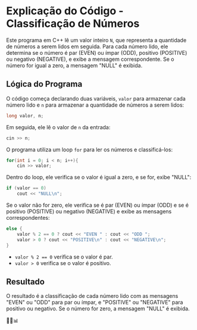 # Explicação do Código - Classificação de Números

Este programa em C++ lê um valor inteiro `N`, que representa a quantidade de números a serem lidos em seguida. Para cada número lido, ele determina se o número é par (EVEN) ou ímpar (ODD), positivo (POSITIVE) ou negativo (NEGATIVE), e exibe a mensagem correspondente. Se o número for igual a zero, a mensagem "NULL" é exibida.

## Lógica do Programa

O código começa declarando duas variáveis, `valor` para armazenar cada número lido e `n` para armazenar a quantidade de números a serem lidos:

```c++
long valor, n;
```

Em seguida, ele lê o valor de `n` da entrada:

```c++
cin >> n;
```

O programa utiliza um loop `for` para ler os números e classificá-los:

```c++
for(int i = 0; i < n; i++){
    cin >> valor;
```

Dentro do loop, ele verifica se o valor é igual a zero, e se for, exibe "NULL":

```c++
if (valor == 0)
    cout << "NULL\n";
```

Se o valor não for zero, ele verifica se é par (EVEN) ou ímpar (ODD) e se é positivo (POSITIVE) ou negativo (NEGATIVE) e exibe as mensagens correspondentes:

```c++
else {
    valor % 2 == 0 ? cout << "EVEN " : cout << "ODD ";
    valor > 0 ? cout << "POSITIVE\n" : cout << "NEGATIVE\n";
}
```

- `valor % 2 == 0` verifica se o valor é par.
- `valor > 0` verifica se o valor é positivo.

## Resultado

O resultado é a classificação de cada número lido com as mensagens "EVEN" ou "ODD" para par ou ímpar, e "POSITIVE" ou "NEGATIVE" para positivo ou negativo. Se o número for zero, a mensagem "NULL" é exibida.

🔢✨📊